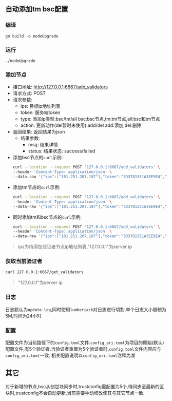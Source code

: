 ## 自动添加tm bsc配置

### 编译
`go build -o nodeUpgrade`

### 运行
`./nodeUpgrade`

### 添加节点
- 接口地址: http://127.0.0.1:6667/add_validators
- 请求方式: POST
- 请求参数:
    - ips: 目标ip地址列表
    - token: 服务端token
    - type: 添加ip类型:bsc/tm/all   bsc:bsc节点,tm:tm节点,all:bsc和tm节点
    - action: 更新动作(del暂时未使用):add/del  add:添加,del:删除
- 返回结果: 返回结果为json
    - 结果参数:
        - msg: 结果详情
        - status: 结果状态: success/failed
- 添加bsc节点的`curl`示例:
    ```bash
    curl --location --request POST '127.0.0.1:6667/add_validators' \
    --header 'Content-Type: application/json' \
    --data-raw '{"ips":["101.251.207.187"],"token":"3D3781351A3EE9E4","type":"bsc"}'
    ```
- 添加tm节点的`curl`示例:
    ```bash
    curl --location --request POST '127.0.0.1:6667/add_validators' \
    --header 'Content-Type: application/json' \
    --data-raw '{"ips":["101.251.207.187"],"token":"3D3781351A3EE9E4","type":"tm"}'
    ```
- 同时添加tm和bsc节点的`curl`示例:
    ```bash
    curl --location --request POST '127.0.0.1:6667/add_validators' \
    --header 'Content-Type: application/json' \
    --data-raw '{"ips":["101.251.207.187"],"token":"3D3781351A3EE9E4","type":"all"}'
    ```     
> ips为待添加验证者节点ip地址列表,"127.0.0.1"为server ip
### 获取当前验证者

```bash
curl 127.0.0.1:6667/get_validators
```
>"127.0.0.1"为server ip


### 日志

日志默认为`update.log`,同时使用`lumberjack`对日志进行切割,单个日志大小限制为5M,时间为24小时

### 配置
配置文件为当前路径下的`config.toml`文件.`config_ori.toml`为项目的原始(默认)配置文件,有5个验证者.当验证者重置为5个验证者时,`config.toml`文件内容应与`config_ori.toml`一致.
相关配置说明以`config_ori.toml`注释为准


## 其它
对于新增的节点,bsc从创世块同步时,trustconfig需配置为5个,待同步至最新的区块时,trustconfig不会自动更新,当前需要手动修改使其与其它节点一致.